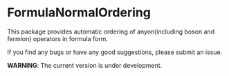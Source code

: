 # FormulaNormalOrdering

This package provides automatic ordering of anyon(including boson and fermion) operators in formula form.

If you find any bugs or have any good suggestions, please submit an issue.

**WARNING**: The current version is under development.
